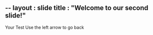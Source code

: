 --
layout : slide
title : "Welcome to our second slide!"
--
Your Test
Use the left arrow to go back
